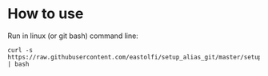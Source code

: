 # How to use

Run in linux (or git bash) command line:

```shell
curl -s https://raw.githubusercontent.com/eastolfi/setup_alias_git/master/setup.sh | bash
```

